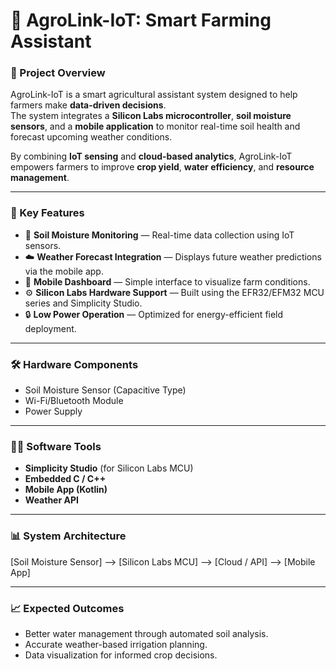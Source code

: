 # 🌾 AgroLink-IoT: Smart Farming Assistant

### 🚀 Project Overview  
AgroLink-IoT is a smart agricultural assistant system designed to help farmers make **data-driven decisions**.  
The system integrates a **Silicon Labs microcontroller**, **soil moisture sensors**, and a **mobile application** to monitor real-time soil health and forecast upcoming weather conditions.

By combining **IoT sensing** and **cloud-based analytics**, AgroLink-IoT empowers farmers to improve **crop yield**, **water efficiency**, and **resource management**.

---

### 🧩 Key Features  
- 🌱 **Soil Moisture Monitoring** — Real-time data collection using IoT sensors.  
- ☁️ **Weather Forecast Integration** — Displays future weather predictions via the mobile app.  
- 📱 **Mobile Dashboard** — Simple interface to visualize farm conditions.  
- ⚙️ **Silicon Labs Hardware Support** — Built using the EFR32/EFM32 MCU series and Simplicity Studio.  
- 🔒 **Low Power Operation** — Optimized for energy-efficient field deployment.  

---

### 🛠️ Hardware Components   
- Soil Moisture Sensor (Capacitive Type)  
- Wi-Fi/Bluetooth Module  
- Power Supply 
---

### 🧑‍💻 Software Tools  
- **Simplicity Studio** (for Silicon Labs MCU)  
- **Embedded C / C++**  
- **Mobile App (Kotlin)**  
- **Weather API**  

---

### 📊 System Architecture  
[Soil Moisture Sensor] --> [Silicon Labs MCU] --> [Cloud / API] --> [Mobile App]

---

### 📈 Expected Outcomes  
- Better water management through automated soil analysis.  
- Accurate weather-based irrigation planning.  
- Data visualization for informed crop decisions.  